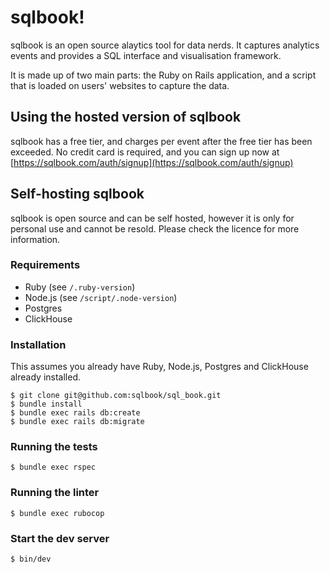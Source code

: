 # sqlbook!

sqlbook is an open source alaytics tool for data nerds. It captures analytics events and provides a SQL interface and visualisation framework.

It is made up of two main parts: the Ruby on Rails application, and a script that is loaded on users' websites to capture the data.

## Using the hosted version of sqlbook

sqlbook has a free tier, and charges per event after the free tier has been exceeded. No credit card is required, and you can sign up now at [https://sqlbook.com/auth/signup](https://sqlbook.com/auth/signup)


## Self-hosting sqlbook

sqlbook is open source and can be self hosted, however it is only for personal use and cannot be resold. Please check the licence for more information.

### Requirements

- Ruby (see `/.ruby-version`)
- Node.js (see `/script/.node-version`)
- Postgres
- ClickHouse

### Installation

This assumes you already have Ruby, Node.js, Postgres and ClickHouse already installed.

```
$ git clone git@github.com:sqlbook/sql_book.git
$ bundle install
$ bundle exec rails db:create
$ bundle exec rails db:migrate
```

### Running the tests

```
$ bundle exec rspec
```

### Running the linter

```
$ bundle exec rubocop
```

### Start the dev server

```
$ bin/dev
```
